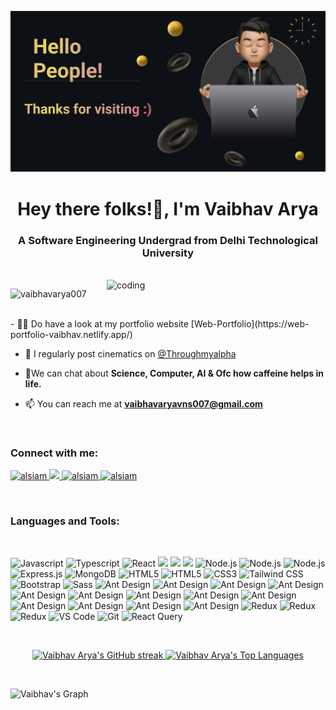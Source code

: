 ![logo](https://github.com/VaibhavArya007/VaibhavArya007/blob/main/Slice%202.png)
<h1 align="center">Hey there folks!👋, I'm Vaibhav Arya</h1>
<h3 align="center">A Software Engineering Undergrad from Delhi Technological University</h3>
<br/>
<img align="right" alt="coding" width="350" src="https://media2.giphy.com/media/2IudUHdI075HL02Pkk/giphy.gif?cid=6c09b952071uby3lihmr3o0wb82bmo0ayi7da6960zjvyp6i&ep=v1_gifs_search&rid=giphy.gif&ct=g">

<p align="left"> <img src="https://komarev.com/ghpvc/?username=vaibhavarya007&label=Profile%20views&color=0e75b6&style=flat" alt="vaibhavarya007" /> </p>
<br/>
- 👨‍💻 Do have a look at my portfolio website [Web-Portfolio](https://web-portfolio-vaibhav.netlify.app/)

- 📝 I regularly post cinematics on [@Throughmyalpha](https://www.instagram.com/throughmyalpha/)

- 💬We can chat about **Science, Computer, AI & Ofc how caffeine helps in life.**

- 📫 You can reach me at **vaibhavaryavns007@gmail.com**
<br/>
<h3 align="left">Connect with me:</h3>
<p align="left">

 <a href="https://linkedin.com/in/vaibhav arya" target="_blank">
  <img src="https://img.shields.io/badge/LinkedIn-0077B5?style=for-the-badge&logo=linkedin&logoColor=white" alt="alsiam"/>
 </a>
 <!-- <a href="https://dev.to/alsiam" target="_blank">
  <img src="https://img.shields.io/badge/dev.to-0A0A0A?style=for-the-badge&logo=dev.to&logoColor=white" alt="alsiam" />
 </a> -->
 <a href="https://twitter.com/vaibhavary10934"  target="_blank">
  <img src="https://img.shields.io/badge/Twitter-1DA1F2?style=for-the-badge&logo=twitter&logoColor=white" />
 </a>
 <a href="https://instagram.com/throughmyalpha" target="_blank">
  <img src="https://img.shields.io/badge/Instagram-fe4164?style=for-the-badge&logo=instagram&logoColor=white" alt="alsiam" />
 </a>
  <a href="https://www.leetcode.com/vaibhav_arya007" target="blank">
  <img src="https://img.shields.io/badge/LeetCode-FFA116.svg?style=for-the-badge&logo=LeetCode&logoColor=white" alt="alsiam" />
 </a>
</p>


<br/>
<h3 align="left">Languages and Tools:</h3>
<br/>
<p align="left">
  <img src="https://img.shields.io/badge/Javascript-F0DB4F?style=for-the-badge&labelColor=black&logo=javascript&logoColor=F0DB4F" alt="Javascript">
  <img src="https://img.shields.io/badge/Typescript-007acc?style=for-the-badge&labelColor=black&logo=typescript&logoColor=007acc" alt="Typescript">
  <img src="https://img.shields.io/badge/React-61DBFB?style=for-the-badge&labelColor=black&logo=react&logoColor=61DBFB" alt="React">
  <img src="https://img.shields.io/badge/Recoil-3578E5.svg?style=for-the-badge&logo=Recoil&logoColor=white">
  <img src=" https://img.shields.io/badge/React_Router-CA4245?style=for-the-badge&logo=react-router&logoColor=white">
  <img src="https://img.shields.io/badge/Postman-FF6C37.svg?style=for-the-badge&logo=Postman&logoColor=white">
  <img src="https://img.shields.io/badge/Node.js-3C873A?style=for-the-badge&labelColor=black&logo=node.js&logoColor=3C873A" alt="Node.js">
 <img src="https://img.shields.io/badge/PostgreSQL-4169E1.svg?style=for-the-badge&logo=PostgreSQL&logoColor=white" alt="Node.js">
 <img src="https://img.shields.io/badge/Prisma-2D3748.svg?style=for-the-badge&logo=Prisma&logoColor=white" alt="Node.js">
  <img src="https://img.shields.io/badge/Express.js-000000?style=for-the-badge&logo=express&logoColor=white" alt="Express.js">
  <img src="https://img.shields.io/badge/MongoDB-4EA94B?style=for-the-badge&logo=mongodb&logoColor=white" alt="MongoDB">
  <img src="https://img.shields.io/badge/HTML5-E34F26?style=for-the-badge&logo=html5&logoColor=white" alt="HTML5">
  <img src="https://img.shields.io/badge/JWT-black?style=for-the-badge&logo=JSON%20web%20tokens" alt="HTML5">
  <img src="https://img.shields.io/badge/CSS3-1572B6?style=for-the-badge&logo=css3&logoColor=white" alt="CSS3">
  <img src="https://img.shields.io/badge/Tailwind_CSS-06B6D4?style=for-the-badge&logo=tailwindcss&logoColor=white" alt="Tailwind CSS">
  <img src="https://img.shields.io/badge/Bootstrap-563D7C?style=for-the-badge&logo=bootstrap&logoColor=white" alt="Bootstrap">
  <img src="https://img.shields.io/badge/Google%20Colab-F9AB00.svg?style=for-the-badge&logo=Google-Colab&logoColor=white" alt="Sass">
  <img src="https://img.shields.io/badge/C++-00599C.svg?style=for-the-badge&logo=C++&logoColor=white" alt="Ant Design">
   <img src="https://img.shields.io/badge/C-A8B9CC.svg?style=for-the-badge&logo=C&logoColor=black" alt="Ant Design">
   <img src="https://img.shields.io/badge/Python-3776AB.svg?style=for-the-badge&logo=Python&logoColor=white" alt="Ant Design">
   <img src="https://img.shields.io/badge/Jupyter-F37626.svg?style=for-the-badge&logo=Jupyter&logoColor=white" alt="Ant Design">
   <img src="https://img.shields.io/badge/pandas-150458.svg?style=for-the-badge&logo=pandas&logoColor=white" alt="Ant Design">
   <img src="https://img.shields.io/badge/NumPy-013243.svg?style=for-the-badge&logo=NumPy&logoColor=white" alt="Ant Design">
   <img src="https://img.shields.io/badge/scikitlearn-F7931E.svg?style=for-the-badge&logo=scikit-learn&logoColor=white" alt="Ant Design">
   <img src="https://img.shields.io/badge/Tableau-E97627.svg?style=for-the-badge&logo=Tableau&logoColor=white" alt="Ant Design">
   <img src="https://img.shields.io/badge/Microsoft%20Excel-217346.svg?style=for-the-badge&logo=Microsoft-Excel&logoColor=white" alt="Ant Design">
   <img src="https://img.shields.io/badge/Figma-F24E1E.svg?style=for-the-badge&logo=Figma&logoColor=white" alt="Ant Design">
   <img src="https://img.shields.io/badge/Canva-00C4CC.svg?style=for-the-badge&logo=Canva&logoColor=white" alt="Ant Design">
   <img src="https://img.shields.io/badge/IBM%20Cloud-1261FE.svg?style=for-the-badge&logo=IBM-Cloud&logoColor=white" alt="Ant Design">
   <img src="https://img.shields.io/badge/Visual%20Studio-5C2D91.svg?style=for-the-badge&logo=Visual-Studio&logoColor=white" alt="Ant Design">
 
  <img src="https://img.shields.io/badge/MySQL-4479A1.svg?style=for-the-badge&logo=MySQL&logoColor=white" alt="Redux">
 <img src="https://img.shields.io/badge/Overleaf-47A141.svg?style=for-the-badge&logo=Overleaf&logoColor=white" alt="Redux">
  <img src="https://img.shields.io/badge/Netlify-00C7B7.svg?style=for-the-badge&logo=Netlify&logoColor=white" alt="Redux">

  <img src="https://img.shields.io/badge/VS_Code-0078D7?style=for-the-badge&logo=visualstudiocode&logoColor=white" alt="VS Code">
  <img src="https://img.shields.io/badge/Git-F05032?style=for-the-badge&logo=git&logoColor=white" alt="Git">
  <img src="https://img.shields.io/badge/Adobe%20Lightroom-31A8FF.svg?style=for-the-badge&logo=Adobe-Lightroom&logoColor=white" alt="React Query">
  <br/>
</p>
<br/>

<p align="center">
  <a href="https://github.com/VaibhavArya007">
    <img src="https://github-readme-streak-stats.herokuapp.com/?user=VaibhavArya007&theme=radical&border=7F3FBF&background=0D1117" alt="Vaibhav Arya's GitHub streak"/>
  </a>


<a href="https://github.com/VaibhavArya007">
  <img alt="Vaibhav Arya's Top Languages" src="https://denvercoder1-github-readme-stats.vercel.app/api/top-langs/?username=VaibhavArya007&langs_count=8&layout=compact&theme=react&border_color=7F3FBF&bg_color=0D1117&title_color=F85D7F&icon_color=F8D866" height="192px" width="49.5%"/>
</a>
</p>
<br/>


![Vaibhav's Graph](https://github-readme-activity-graph.vercel.app/graph?username=vaibhavarya007&custom_title=Vaibhav's%20GitHub%20Activity%20Graph&bg_color=0D1117&color=7F3FBF&line=7F3FBF&point=7F3FBF&area_color=FFFFFF&title_color=FFFFFF&area=true)

